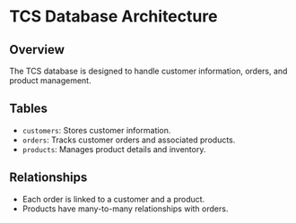 # TCS Database Architecture

## Overview

The TCS database is designed to handle customer information, orders, and product management.

## Tables

- `customers`: Stores customer information.
- `orders`: Tracks customer orders and associated products.
- `products`: Manages product details and inventory.

## Relationships

- Each order is linked to a customer and a product.
- Products have many-to-many relationships with orders.
